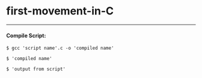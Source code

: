 # first-movement-in-C

---
#### Compile Script:
`$ gcc 'script name'.c -o 'compiled name'`

`$ 'compiled name'`

`$ 'output from script'`
